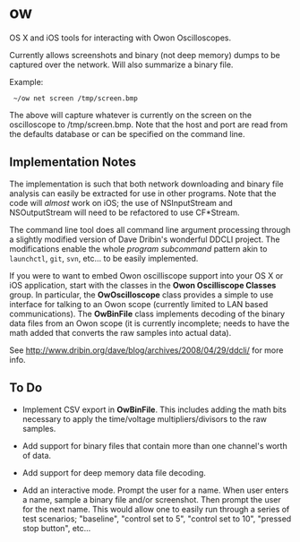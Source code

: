 ow
==

OS X and iOS tools for interacting with Owon Oscilloscopes.

Currently allows screenshots and binary (not deep memory) dumps to be captured over the network.   Will also summarize a binary file.

Example:

     ~/ow net screen /tmp/screen.bmp
     
The above will capture whatever is currently on the screen on the oscilloscope to /tmp/screen.bmp.  Note that the host and port are read from the defaults database or can be specified on the command line.

Implementation Notes
--------------------

The implementation is such that both network downloading and binary file analysis can easily be extracted for use in other programs. Note that the code will *almost* work on iOS;  the use of NSInputStream and NSOutputStream will need to be refactored to use CF*Stream.

The command line tool does all command line argument processing through a slightly modified version of Dave Dribin's wonderful DDCLI project.  The modifications enable the whole *program <opts> subcommand <opts> <args>* pattern akin to `launchctl`, `git`, `svn`, etc… to be easily implemented.

If you were to want to embed Owon oscilliscope support into your OS X or iOS application, start with the classes in the **Owon Oscilliscope Classes** group.  In particular, the **OwOscilloscope** class provides a simple to use interface for talking to an Owon scope (currently limited to LAN based communications).   The **OwBinFile** class implements decoding of the binary data files from an Owon scope (it is currently incomplete;  needs to have the math added that converts the raw samples into actual data).

See http://www.dribin.org/dave/blog/archives/2008/04/29/ddcli/ for more info.

To Do
-----

- Implement CSV export in **OwBinFile**.   This includes adding the math bits necessary to apply the time/voltage multipliers/divisors to the raw samples.

- Add support for binary files that contain more than one channel's worth of data.

- Add support for deep memory data file decoding.

- Add an interactive mode.   Prompt the user for a name.  When user enters a name, sample a binary file and/or screenshot.   Then prompt the user for the next name.  This would allow one to easily run through a series of test scenarios;  "baseline", "control set to 5", "control set to 10", "pressed stop button", etc...

